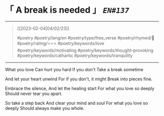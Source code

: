 # &#12300; A break is needed &#12301; *`EN#137`*

---

> [[2023-02-04|04/02/23]]
> 
> #poetry 
> #poetry/lang/en 
> #poetry/type/free_verse 
> #poetry/rhymed/🔴 
> #poetry/rating/⭐⭐⭐ 
> #poetry/keywords/love #poetry/keywords/motivating #poetry/keywords/thought-provoking #poetry/keywords/cathartic #poetry/keywords/tranquility 

---

What you love
Can hurt you hard
If you don't
Take a break sometime

And let your heart unwind
For if you don't, it might
Break into pieces fine.

Embrace the silence,
And let the healing start
For what you love so deeply
Should never tear you apart.

So take a step back
And clear your mind and soul
For what you love so deeply
Should always make you whole.
